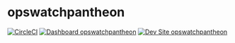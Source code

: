 # opswatchpantheon

[![CircleCI](https://circleci.com/gh/Opswatch/opswatchpantheon.svg?style=shield)](https://circleci.com/gh/Opswatch/opswatchpantheon)
[![Dashboard opswatchpantheon](https://img.shields.io/badge/dashboard-opswatchpantheon-yellow.svg)](https://dashboard.pantheon.io/sites/ac2bbb80-9c09-47d5-afa1-4bf32baa99c7#dev/code)
[![Dev Site opswatchpantheon](https://img.shields.io/badge/site-opswatchpantheon-blue.svg)](http://dev-opswatchpantheon.pantheonsite.io/)